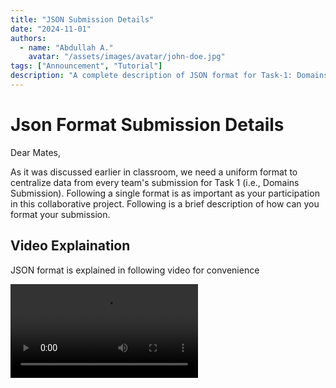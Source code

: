 ```yaml
---
title: "JSON Submission Details"
date: "2024-11-01"
authors:
  - name: "Abdullah A."
    avatar: "/assets/images/avatar/john-doe.jpg"
tags: ["Announcement", "Tutorial"]
description: "A complete description of JSON format for Task-1: Domains Submission."
---
```


# Json Format Submission Details

Dear Mates,

As it was discussed earlier in classroom, we need a uniform format to centralize data from every team's submission for Task 1 (i.e., Domains Submission). Following a single format is as important as your participation in this collaborative project. Following is a brief description of how can you format your submission.

## Video Explaination

JSON format is explained in following video for convenience

<video src="/uploads/vid/json-format.mp4" controls>

## Examples

Take a look at schema and complete example below

#### Schema Example

```json
{
  "team_name": "Team Name",
  "members": [
    {
      "id": "F2021376___",
      "name": "Member Name"
    }
  ],
  "domains": [
    {
      "name": "Domain Name",
      "level": "domain-level",
      "aliases": ["another-name-of-domain"],
      "related_to": ["realted-domain-name"],
      "children": ["child-domain-name"]
    }
  ]
}
```

#### Complete Example

```json
{
  "team_name": "Innovators",
  "members": [
    {
      "id": "F2021376001",
      "name": "Jane Doe"
    },
    {
      "id": "F2021376001",
      "name": "Jane Doe"
    },
    {
      "id": "F2021376001",
      "name": "Jane Doe"
    },
    {
      "id": "F2021376001",
      "name": "Jane Doe"
    }
  ],
  "domains": [
    {
      "name": "Information Technology",
      "level": "primary",
      "aliases": ["IT", "Software Engineering"],
      "related_to": ["Telecommunication", "Engineering"],
      "children": ["Software Development", "Cybersecurity", "Artificial Intelligence"]
    },
    {
      "name": "Telecommunication",
      "level": "primary",
      "aliases": [],
      "related_to": [],
      "children": []
    },
    {
      "name": "Engineering",
      "level": "primary",
      "aliases": [],
      "related_to": [],
      "children": []
    },
    {
      "name": "Software Development",
      "level": "sub-domain",
      "aliases": ["App Development"],
      "related_to": ["Artificial Intelligence"],
      "children": ["Website Development", "Game Development", "Mobile App Development", "Desktop App Development", "Hybrid App Development"]
    },
    {
      "name": "Website Development",
      "level": "category",
      "aliases": [],
      "related_to": [],
      "children": ["Laravel Development", "Django App Development", "JavaScript Development"]
    },
    {
      "name": "Game Development",
      "level": "category",
      "aliases": [],
      "related_to": [],
      "children": []
    },
    {
      "name": "Mobile App Development",
      "level": "category",
      "aliases": [],
      "related_to": [],
      "children": []
    },
    {
      "name": "Laravel Development",
      "level": "sub-category",
      "aliases": [],
      "related_to": [],
      "children": []
    }

  ]
}
```

